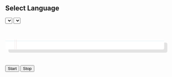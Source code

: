 
<html lang="en">
  <head>
    <meta charset="UTF-8" />
    <meta name="viewport" content="width=device-width, initial-scale=1.0" />
    <link
      href="https://cdn.jsdelivr.net/npm/bootstrap@5.0.0-beta1/dist/css/bootstrap.min.css"
      rel="stylesheet"
      integrity="sha384-giJF6kkoqNQ00vy+HMDP7azOuL0xtbfIcaT9wjKHr8RbDVddVHyTfAAsrekwKmP1"
      crossorigin="anonymous"
    />
    <title>Speech To Text</title>
  </head>
    
  <style>
    

    .words {
      max-width: 500px;
      margin: 50px auto;
      background: white;
      border-radius: 5px;
      box-shadow: 10px 10px 0 rgba(0,0,0,0.1);
      padding: 1rem 2rem 1rem 5rem;
      background: -webkit-gradient(linear, 0 0, 0 100%, from(#d9eaf3), color-stop(4%, #fff)) 0 4px;
      background-size: 100% 3rem;
      position: relative;
      line-height: 3rem;
    }
    
    .words:before {
      content: '';
      position: absolute;
      width: 4px;
      top: 0;
      left: 30px;
      bottom: 0;
      border: 1px solid;
      border-color: transparent #efe4e4;
    }
  </style>
  <body class="container pt-5 bg-dark">
    <div class="mt-4" id="div_language">
      <h2 class="mb-3 text-light">Select Language</h2>
      <select class="form-select bg-secondary text-light" id="select_language" onchange="updateCountry()"></select>
      <select class="form-select bg-secondary text-light mt-2" id="select_dialect"></select>
    </div>
	<div class="words">
    <div class="p-3" >
      <span id="final"></span>
      <span id="interim" ></span>
    </div>
	</div>
    <div class="mt-4">
      <button class="btn btn-success" id="start">Start</button>
      <button class="btn btn-danger" id="stop">Stop</button>
      <p id="status" class="lead mt-3 text-light" style="display: none">Listenting ...</p>
    </div>
	<script src="./language.js"></script>
	<script src="./speechRecognition.js"></script>
  
  </body>

</html>
